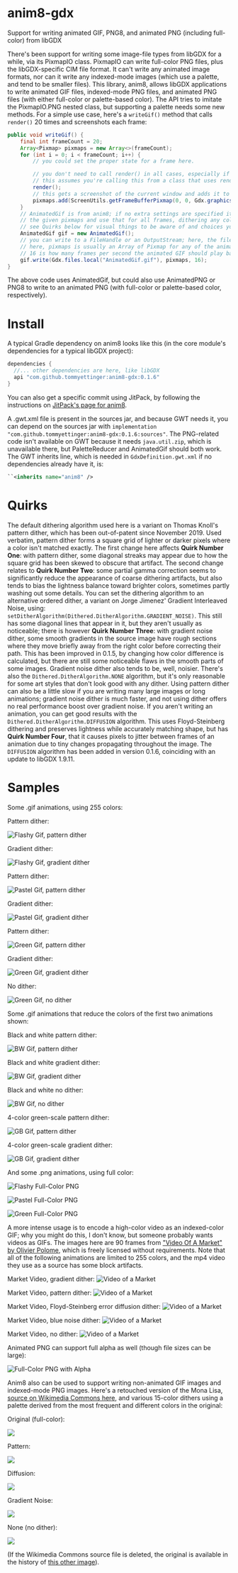 # anim8-gdx
Support for writing animated GIF, PNG8, and animated PNG (including full-color) from libGDX

There's been support for writing some image-file types from libGDX for a while, via its PixmapIO class.
PixmapIO can write full-color PNG files, plus the libGDX-specific CIM file format. It can't write any
animated image formats, nor can it write any indexed-mode images (which use a palette, and tend to be
smaller files). This library, anim8, allows libGDX applications to write animated GIF files, indexed-mode
PNG files, and animated PNG files (with either full-color or palette-based color). The API tries to
imitate the PixmapIO.PNG nested class, but supporting a palette needs some new methods. For a simple use
case, here's a `writeGif()` method that calls `render()` 20 times and screenshots each frame:

```java
public void writeGif() {
    final int frameCount = 20;
    Array<Pixmap> pixmaps = new Array<>(frameCount);
    for (int i = 0; i < frameCount; i++) {
        // you could set the proper state for a frame here.

        // you don't need to call render() in all cases, especially if you have Pixmaps already.
        // this assumes you're calling this from a class that uses render() to draw to the screen.
        render();
        // this gets a screenshot of the current window and adds it to the Array of Pixmap.
        pixmaps.add(ScreenUtils.getFrameBufferPixmap(0, 0, Gdx.graphics.getWidth(), Gdx.graphics.getHeight()));
    }
    // AnimatedGif is from anim8; if no extra settings are specified it will calculate a 255-color palette from
    // the given pixmaps and use that for all frames, dithering any colors that don't match.
    // see Quirks below for visual things to be aware of and choices you can take.
    AnimatedGif gif = new AnimatedGif();
    // you can write to a FileHandle or an OutputStream; here, the file will be written in the current directory.
    // here, pixmaps is usually an Array of Pixmap for any of the animated image types.
    // 16 is how many frames per second the animated GIF should play back at.
    gif.write(Gdx.files.local("AnimatedGif.gif"), pixmaps, 16);
}
```

The above code uses AnimatedGif, but could also use AnimatedPNG or PNG8 to write to an animated PNG (with full-color or
palette-based color, respectively).

# Install

A typical Gradle dependency on anim8 looks like this (in the core module's dependencies for a typical libGDX project):
```groovy
dependencies {
  //... other dependencies are here, like libGDX
  api "com.github.tommyettinger:anim8-gdx:0.1.6"
}
```

You can also get a specific commit using JitPack, by following the instructions on
[JitPack's page for anim8](https://jitpack.io/#tommyettinger/anim8-gdx/e93fcd85db). 

A .gwt.xml file is present in the sources jar, and because GWT needs it, you can depend on the sources jar with
`implementation "com.github.tommyettinger:anim8-gdx:0.1.6:sources"`. The PNG-related code isn't available on GWT because
it needs `java.util.zip`, which is unavailable there, but PaletteReducer and AnimatedGif should both work. The GWT
inherits line, which is needed in `GdxDefinition.gwt.xml` if no dependencies already have it, is:
```xml
``<inherits name="anim8" />
```

# Quirks
The default dithering algorithm used here is a variant on Thomas Knoll's pattern dither, which has been out-of-patent
since November 2019. Used verbatim, pattern dither forms a square grid of lighter or darker pixels where a color isn't
matched exactly. The first change here affects **Quirk Number One**: with pattern dither, some diagonal streaks may
appear due to how the square grid has been skewed to obscure that artifact. The second change relates to **Quirk Number
Two**: some partial gamma correction seems to significantly reduce the appearance of coarse dithering artifacts, but
also tends to bias the lightness balance toward brighter colors, sometimes partly washing out some details. You can set
the dithering algorithm to an alternative ordered dither, a variant on Jorge Jimenez' Gradient Interleaved Noise, using:
`setDitherAlgorithm(Dithered.DitherAlgorithm.GRADIENT_NOISE)`. This still has some diagonal lines that appear in it, but
they aren't usually as noticeable; there is however **Quirk Number Three**: with gradient noise dither, some smooth
gradients in the source image have rough sections where they move briefly away from the right color before correcting
their path. This has been improved in 0.1.5, by changing how color difference is calculated, but there are still some
noticeable flaws in the smooth parts of some images. Gradient noise dither also tends to be, well, noisier. There's also
the `Dithered.DitherAlgorithm.NONE` algorithm, but it's only reasonable for some art styles that don't look good with
any dither. Using pattern dither can also be a little slow if you are writing many large images or long animations;
gradient noise dither is much faster, and not using dither offers no real performance boost over gradient noise. If you
aren't writing an animation, you can get good results with the `Dithered.DitherAlgorithm.DIFFUSION` algorithm. This
uses Floyd-Steinberg dithering and preserves lightness while accurately matching shape, but has **Quirk Number Four**,
that it causes pixels to jitter between frames of an animation due to tiny changes propagating throughout the image.
The `DIFFUSION` algorithm has been added in version 0.1.6, coinciding with an update to libGDX 1.9.11. 

# Samples
Some .gif animations, using 255 colors:

Pattern dither:

![Flashy Gif, pattern dither](images/AnimatedGif-flashy-pattern.gif)

Gradient dither:

![Flashy Gif, gradient dither](images/AnimatedGif-flashy-pattern.gif)

Pattern dither:

![Pastel Gif, pattern dither](images/AnimatedGif-pastel-pattern.gif)

Gradient dither:

![Pastel Gif, gradient dither](images/AnimatedGif-pastel-pattern.gif)

Pattern dither:

![Green Gif, pattern dither](images/AnimatedGif-green-pattern.gif)

Gradient dither:

![Green Gif, gradient dither](images/AnimatedGif-green-gradient.gif)

No dither:

![Green Gif, no dither](images/AnimatedGif-green-none.gif)

Some .gif animations that reduce the colors of the first two animations shown:

Black and white pattern dither:

![BW Gif, pattern dither](images/AnimatedGif-bw-pattern.gif)

Black and white gradient dither:

![BW Gif, gradient dither](images/AnimatedGif-bw-gradient.gif)

Black and white no dither:

![BW Gif, no dither](images/AnimatedGif-bw-none.gif)

4-color green-scale pattern dither:

![GB Gif, pattern dither](images/AnimatedGif-gb-pattern.gif)

4-color green-scale gradient dither:

![GB Gif, gradient dither](images/AnimatedGif-gb-gradient.gif)

And some .png animations, using full color:

![Flashy Full-Color PNG](images/AnimatedPNG-flashy.png)

![Pastel Full-Color PNG](images/AnimatedPNG-pastel.png)

![Green Full-Color PNG](images/AnimatedPNG-green.png)

A more intense usage is to encode a high-color video as an indexed-color GIF; why you might do this, I don't know,
but someone probably wants videos as GIFs. The images here are 90 frames from
["Video Of A Market" by Olivier Polome](https://www.pexels.com/video/video-of-a-market-4236787/), which is freely
licensed without requirements. Note that all of the following animations are limited to 255 colors, and the mp4 video
they use as a source has some block artifacts.

Market Video, gradient dither:
![Video of a Market](images/AnimatedGif-market-GradientNoise.gif)

Market Video, pattern dither:
![Video of a Market](images/AnimatedGif-market-Pattern.gif)

Market Video, Floyd-Steinberg error diffusion dither:
![Video of a Market](images/AnimatedGif-market-Diffusion.gif)

Market Video, blue noise dither:
![Video of a Market](images/AnimatedGif-market-BlueNoise.gif)

Market Video, no dither:
![Video of a Market](images/AnimatedGif-market-None.gif)

Animated PNG can support full alpha as well (though file sizes can be large):

![Full-Color PNG with Alpha](images/AnimatedPNG-alpha.png)

Anim8 also can be used to support writing non-animated GIF images and indexed-mode PNG images.
Here's a retouched version of the Mona Lisa,
[source on Wikimedia Commons here](https://commons.wikimedia.org/wiki/File:Mona_Lisa_Digitally_Restored.tif), and
various 15-color dithers using a palette derived from the most frequent and different colors in the original:

Original (full-color):

![](images/Mona_Lisa-PNG-Full.png)

Pattern:

![](images/Mona_Lisa-Gif-Pattern-16.gif)

Diffusion:

![](images/Mona_Lisa-Gif-Diffusion-16.gif)

Gradient Noise:

![](images/Mona_Lisa-Gif-Gradient-16.gif)

None (no dither):

![](images/Mona_Lisa-Gif-None-16.gif)

(If the Wikimedia Commons source file is deleted, the original is available in the history of
[this other image](https://commons.wikimedia.org/wiki/File:Leonardo_da_Vinci_-_Mona_Lisa_(Louvre,_Paris)FXD.tif)).
